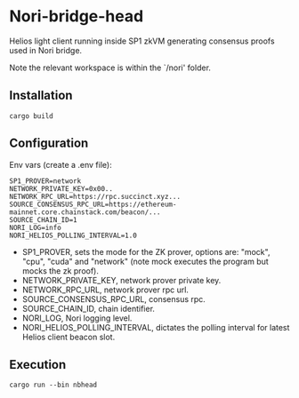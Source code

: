 # Nori-bridge-head

Helios light client running inside SP1 zkVM generating consensus proofs used in Nori bridge.

Note the relevant workspace is within the `/nori' folder.

## Installation

`cargo build`

## Configuration

Env vars (create a .env file):

```
SP1_PROVER=network
NETWORK_PRIVATE_KEY=0x00..
NETWORK_RPC_URL=https://rpc.succinct.xyz...
SOURCE_CONSENSUS_RPC_URL=https://ethereum-mainnet.core.chainstack.com/beacon/...
SOURCE_CHAIN_ID=1
NORI_LOG=info
NORI_HELIOS_POLLING_INTERVAL=1.0 
```

- SP1_PROVER, sets the mode for the ZK prover, options are: "mock", "cpu", "cuda" and "network" (note mock executes the program but mocks the zk proof).
- NETWORK_PRIVATE_KEY, network prover private key.
- NETWORK_RPC_URL, network prover rpc url.
- SOURCE_CONSENSUS_RPC_URL, consensus rpc.
- SOURCE_CHAIN_ID, chain identifier.
- NORI_LOG, Nori logging level.
- NORI_HELIOS_POLLING_INTERVAL, dictates the polling interval for latest Helios client beacon slot.

## Execution

`cargo run --bin nbhead`